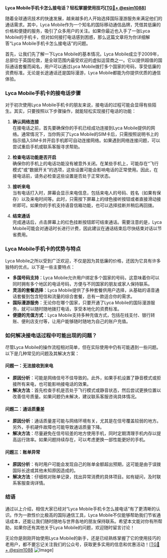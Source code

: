 **Lyca Mobile手机卡怎么接电话？轻松掌握使用技巧[[TG💪+ @esim1088](https://t.me/s/esim1088)]**

随着全球通讯技术的快速发展，越来越多的人开始选择国际漫游服务来满足他们的通话需求。其中，Lyca Mobile作为一个知名的国际移动通信品牌，凭借其低廉的价格和便捷的服务，吸引了众多用户的关注。如果你最近也入手了一张Lyca Mobile的手机卡，但对如何接打电话感到困惑，那么这篇文章将为你详细解答“Lyca Mobile手机卡怎么接电话”的问题。

首先，让我们先了解一下Lyca Mobile的基本情况。Lyca Mobile成立于2009年，总部位于英国伦敦，是全球范围内最受欢迎的虚拟运营商之一。它以提供超值的国际通话套餐而闻名，用户可以通过Lyca Mobile拨打多个国家的号码，享受低廉的资费标准。无论是长途通话还是国际漫游，Lyca Mobile都能为你提供优质的通信体验。

### Lyca Mobile手机卡的接电话步骤

对于初次使用Lyca Mobile手机卡的朋友来说，接电话的过程可能会显得有些陌生。其实，只要按照以下步骤操作，就能轻松实现接打电话的功能：

1. **确认网络连接**  
   在接电话之前，首先要确保你的手机已经成功连接到Lyca Mobile提供的网络。通常情况下，当你购买了Lyca Mobile的SIM卡后，只需按照说明书上的指示插入SIM卡并开启手机即可自动连接网络。如果遇到网络连接问题，可以尝试重启手机或联系客服寻求帮助。

2. **检查电话功能是否开启**  
   确保你的手机上的电话功能没有被意外关闭。在某些手机上，可能存在“飞行模式”或“数据开关”的选项，这些设置可能会影响电话的正常使用。因此，在接电话前，请务必检查这些设置是否处于正常状态。

3. **接听来电**  
   当有电话打入时，屏幕会显示来电信息，包括来电人的号码、姓名（如果有保存）以及来电时间等。此时，只需按下屏幕上的绿色接听按钮或者直接滑动接听即可。如果你的手机支持语音信箱功能，也可以选择挂断并稍后再回拨。

4. **结束通话**  
   完成通话后，点击屏幕上的红色挂断按钮即可结束通话。需要注意的是，Lyca Mobile可能会对通话时长进行计费，因此建议在通话结束后尽快结束对话以节省费用。

### Lyca Mobile手机卡的优势与特点

Lyca Mobile之所以受到广泛欢迎，不仅是因为其低廉的价格，还因为它具有许多独特的优点。以下是一些主要特点：

- **多国号码支持**：Lyca Mobile允许用户绑定多个国家的号码，这意味着你可以同时拥有多个地区的电话号码，方便与不同国家的朋友或家人保持联系。
- **灵活的套餐选择**：Lyca Mobile提供了多种套餐供用户选择，从基础的语音通话套餐到包含短信和流量的综合套餐，总有一款适合你的需求。
- **国际漫游服务**：无论你在哪个国家，只要开通了Lyca Mobile的国际漫游服务，就可以随时随地拨打电话，享受本地化的资费标准。
- **便捷的充值方式**：Lyca Mobile支持多种充值方式，包括在线支付、银行转账、便利店支付等，让用户能够随时随地为自己的账户充值。

### 如何解决接电话过程中可能出现的问题？

尽管Lyca Mobile的操作流程相对简单，但在实际使用中仍有可能遇到一些问题。以下是几种常见的问题及其解决方案：

#### 问题一：无法接收到来电
- **原因分析**：可能是网络信号不佳导致的。此外，如果手机设置了静音模式或拒接所有来电，也可能影响接电话的效果。
- **解决方法**：首先检查手机是否处于飞行模式或静音状态，然后尝试更换位置以改善信号质量。如果问题仍未解决，建议联系客服咨询具体情况。

#### 问题二：通话质量差
- **原因分析**：通话质量差可能与网络环境有关，尤其是在信号覆盖较弱的地方。另外，手机硬件故障也可能导致通话质量下降。
- **解决方法**：尽量避免在信号较差的地方使用手机，同时定期清理手机内存以提高运行效率。如果问题持续存在，可以考虑更换一部性能更好的手机。

#### 问题三：账单异常
- **原因分析**：有时用户可能会发现自己的账单金额超出预期，这可能是由于误拨国际长途或其他未知原因造成的。
- **解决方法**：仔细核对账单记录，找出异常消费的具体项目。如有疑问，及时联系客服查询详情。

### 结语

通过以上介绍，相信大家已经对“Lyca Mobile手机卡怎么接电话”有了更清晰的认识。作为一款性价比极高的国际通信工具，Lyca Mobile不仅能够帮助我们节省通话成本，还能让我们随时随地与世界各地的朋友保持联系。希望本文能对你有所帮助，如果你还有其他关于Lyca Mobile的问题，欢迎随时留言讨论！

无论你是刚刚开始使用Lyca Mobile的新手，还是已经熟练掌握了它的使用技巧的老用户，都不要忘记关注我们的公众号，获取更多实用的信息和优惠活动！[[TG💪+ @esim1088](https://t.me/s/esim1088) ![Image](https://i.postimg.cc/4NQfJmqS/Snipaste-2025-05-13-00-14-12.png)]